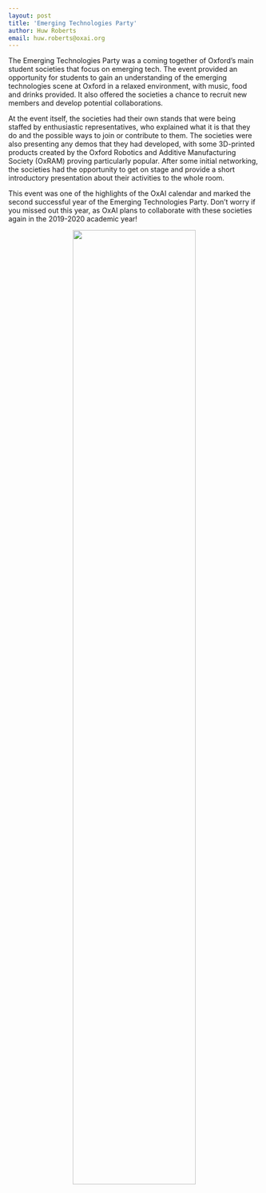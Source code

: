 ```yaml
---
layout: post 
title: 'Emerging Technologies Party'
author: Huw Roberts
email: huw.roberts@oxai.org
---
```


The Emerging Technologies Party was a coming together of Oxford’s main student societies that focus on emerging tech. The event provided an opportunity for students to gain an understanding of the emerging technologies scene at Oxford in a relaxed environment, with music, food and drinks provided. It also offered the societies a chance to recruit new members and develop potential collaborations.

At the event itself, the societies had their own stands that were being staffed by enthusiastic representatives, who explained what it is that they do and the possible ways to join or contribute to them. The societies were also presenting any demos that they had developed, with some 3D-printed products created by the Oxford Robotics and Additive Manufacturing Society (OxRAM) proving particularly popular. After some initial networking, the societies had the opportunity to get on stage and provide a short introductory presentation about their activities to the whole room.

This event was one of the highlights of the OxAI calendar and marked the second successful year of the Emerging Technologies Party. Don’t worry if you missed out this year, as OxAI plans to collaborate with these societies again in the 2019-2020 academic year!

<p align="center">
  <img width="70%" style="margin:auto;" src="/img/Emerging_tech_party.JPG"/>
</p>
